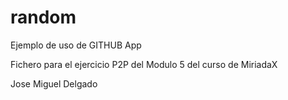 # random
Ejemplo de uso de GITHUB App

Fichero para el ejercicio P2P del Modulo 5 del curso de MiriadaX

Jose Miguel Delgado
